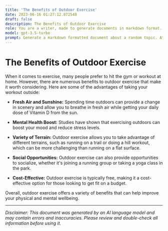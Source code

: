 ```yaml
---
title: 'The Benefits of Outdoor Exercise'
date: 2023-06-16 01:27:12.872540
draft: false
description: The Benefits of Outdoor Exercise
role: You are a writer, made to generate documents in markdown format. It is very important that all of the documents you generate are in valid markdown format.
model: gpt-3.5-turbo
prompt: Generate a markdown formatted document about a random topic. At the bottom, include a disclaimer explaining that the document was generated by you. The first line of the document should be the title. Make sure that the entire document is in proper markdown format, using a mix of various tags to make the document visually appealing.
---
```


# The Benefits of Outdoor Exercise

When it comes to exercise, many people prefer to hit the gym or workout at home. However, there are numerous benefits to outdoor exercise that make it worth considering. Here are some of the advantages of taking your workout outside:

- **Fresh Air and Sunshine:** Spending time outdoors can provide a change in scenery and allow you to breathe in fresh air while getting your daily dose of Vitamin D from the sun.

- **Mental Health Boost:** Studies have shown that exercising outdoors can boost your mood and reduce stress levels.

- **Variety of Terrain:** Outdoor exercise allows you to take advantage of different terrains, such as running on a trail or doing a hill workout, which can be more challenging than running on a flat surface.

- **Social Opportunities:** Outdoor exercise can also provide opportunities to socialize, whether it's joining a running group or taking a yoga class in the park.

- **Cost-Effective:** Outdoor exercise is typically free, making it a cost-effective option for those looking to get fit on a budget.

Overall, outdoor exercise offers a variety of benefits that can help improve your physical and mental wellbeing.

---

*Disclaimer: This document was generated by an AI language model and may contain errors and inaccuracies. Please review and double-check all information before using it.*